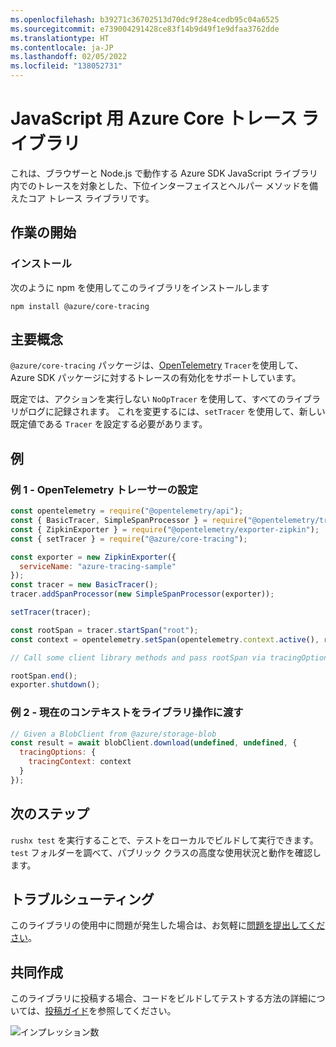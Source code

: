 ```yaml
---
ms.openlocfilehash: b39271c36702513d70dc9f28e4cedb95c04a6525
ms.sourcegitcommit: e739004291428ce83f14b9d49f1e9dfaa3762dde
ms.translationtype: HT
ms.contentlocale: ja-JP
ms.lasthandoff: 02/05/2022
ms.locfileid: "138052731"
---
```

# <a name="azure-core-tracing-library-for-javascript"></a>JavaScript 用 Azure Core トレース ライブラリ

これは、ブラウザーと Node.js で動作する Azure SDK JavaScript ライブラリ内でのトレースを対象とした、下位インターフェイスとヘルパー メソッドを備えたコア トレース ライブラリです。

## <a name="getting-started"></a>作業の開始

### <a name="installation"></a>インストール

次のように npm を使用してこのライブラリをインストールします

```
npm install @azure/core-tracing
```

## <a name="key-concepts"></a>主要概念

`@azure/core-tracing` パッケージは、[OpenTelemetry](https://opentelemetry.io/) `Tracer`を使用して、Azure SDK パッケージに対するトレースの有効化をサポートしています。

既定では、アクションを実行しない `NoOpTracer` を使用して、すべてのライブラリがログに記録されます。
これを変更するには、`setTracer` を使用して、新しい既定値である `Tracer` を設定する必要があります。

## <a name="examples"></a>例

### <a name="example-1---setting-an-opentelemetry-tracer"></a>例 1 - OpenTelemetry トレーサーの設定

```js
const opentelemetry = require("@opentelemetry/api");
const { BasicTracer, SimpleSpanProcessor } = require("@opentelemetry/tracing");
const { ZipkinExporter } = require("@opentelemetry/exporter-zipkin");
const { setTracer } = require("@azure/core-tracing");

const exporter = new ZipkinExporter({
  serviceName: "azure-tracing-sample"
});
const tracer = new BasicTracer();
tracer.addSpanProcessor(new SimpleSpanProcessor(exporter));

setTracer(tracer);

const rootSpan = tracer.startSpan("root");
const context = opentelemetry.setSpan(opentelemetry.context.active(), rootSpan);

// Call some client library methods and pass rootSpan via tracingOptions.

rootSpan.end();
exporter.shutdown();
```

### <a name="example-2---passing-current-context-to-library-operations"></a>例 2 - 現在のコンテキストをライブラリ操作に渡す

```js
// Given a BlobClient from @azure/storage-blob
const result = await blobClient.download(undefined, undefined, {
  tracingOptions: {
    tracingContext: context
  }
});
```

## <a name="next-steps"></a>次のステップ

`rushx test` を実行することで、テストをローカルでビルドして実行できます。 `test` フォルダーを調べて、パブリック クラスの高度な使用状況と動作を確認します。

## <a name="troubleshooting"></a>トラブルシューティング

このライブラリの使用中に問題が発生した場合は、お気軽に[問題を提出してください](https://github.com/Azure/azure-sdk-for-js/issues/new)。

## <a name="contributing"></a>共同作成

このライブラリに投稿する場合、コードをビルドしてテストする方法の詳細については、[投稿ガイド](https://github.com/Azure/azure-sdk-for-js/blob/main/CONTRIBUTING.md)を参照してください。

![インプレッション数](https://azure-sdk-impressions.azurewebsites.net/api/impressions/azure-sdk-for-js%2Fsdk%2Fcore%2Fcore-tracing%2FREADME.png)
